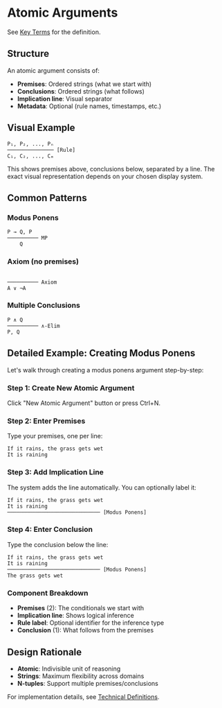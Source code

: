 # Atomic Arguments

See [Key Terms](./key-terms.md#atomic-argument) for the definition.

## Structure

An atomic argument consists of:
- **Premises**: Ordered strings (what we start with)
- **Conclusions**: Ordered strings (what follows)
- **Implication line**: Visual separator
- **Metadata**: Optional (rule names, timestamps, etc.)

## Visual Example

```
P₁, P₂, ..., Pₙ
─────────────── [Rule]
C₁, C₂, ..., Cₘ
```

This shows premises above, conclusions below, separated by a line. The exact visual representation depends on your chosen display system.

## Common Patterns

### Modus Ponens
```
P → Q, P
────────── MP
    Q
```

### Axiom (no premises)
```

────────── Axiom
A ∨ ¬A
```

### Multiple Conclusions
```
P ∧ Q
────────── ∧-Elim
P, Q
```

## Detailed Example: Creating Modus Ponens

Let's walk through creating a modus ponens argument step-by-step:

### Step 1: Create New Atomic Argument
Click "New Atomic Argument" button or press Ctrl+N.

### Step 2: Enter Premises
Type your premises, one per line:
```
If it rains, the grass gets wet
It is raining
```

### Step 3: Add Implication Line
The system adds the line automatically. You can optionally label it:
```
If it rains, the grass gets wet
It is raining
────────────────────────────── [Modus Ponens]
```

### Step 4: Enter Conclusion
Type the conclusion below the line:
```
If it rains, the grass gets wet
It is raining
────────────────────────────── [Modus Ponens]
The grass gets wet
```

### Component Breakdown
- **Premises** (2): The conditionals we start with
- **Implication line**: Shows logical inference
- **Rule label**: Optional identifier for the inference type
- **Conclusion** (1): What follows from the premises

## Design Rationale

- **Atomic**: Indivisible unit of reasoning
- **Strings**: Maximum flexibility across domains
- **N-tuples**: Support multiple premises/conclusions

For implementation details, see [Technical Definitions](../08-technical-design/technical-definitions.md).